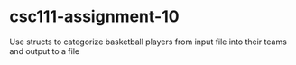 # csc111-assignment-10
Use structs to categorize basketball players from input file into their teams and output to a file
